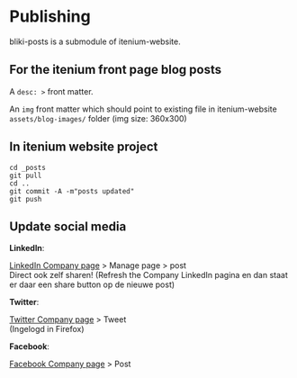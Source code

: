 Publishing
==========

bliki-posts is a submodule of itenium-website.

## For the itenium front page blog posts

A `desc: >` front matter.

An `img` front matter which should point to existing file in itenium-website `assets/blog-images/` folder
(img size: 360x300)


## In itenium website project

```
cd _posts
git pull
cd ..
git commit -A -m"posts updated"
git push
```


## Update social media

**LinkedIn**:  

[LinkedIn Company page][linkedin] > Manage page > post  
Direct ook zelf sharen! (Refresh the Company LinkedIn pagina en dan staat er daar een share button op de nieuwe post)

**Twitter**:  

[Twitter Company page][twitter] > Tweet  
(Ingelogd in Firefox)

**Facebook**:  

[Facebook Company page][facebook] > Post


[linkedin]: https://www.linkedin.com/company/itenium
[facebook]: https://www.facebook.com/itenium.be
[twitter]: https://twitter.com/itenium_be
